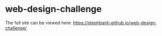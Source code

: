 # web-design-challenge

The full site can be viewed here:
https://stephbanh.github.io/web-design-challenge/
